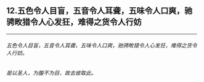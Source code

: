 ## 12.五色令人目盲，五音令人耳聋，五味令人口爽，驰骋畋猎令人心发狂，难得之货令人行妨
---


###### 五色令人目盲，五音令人耳聋，五味令人口爽，驰骋畋猎令人心发狂，难得之货令人行妨。

###### 是以圣人，为腹不为目，故去彼取此。

######  

